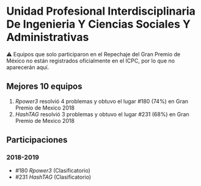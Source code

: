 # Unidad Profesional Interdisciplinaria De Ingenieria Y Ciencias Sociales Y Administrativas

:warning: Equipos que solo participaron en el Repechaje del Gran Premio de México no están registrados oficialmente en el ICPC, por lo que no aparecerán aquí.

## Mejores 10 equipos

1. _Rpower3_ resolvió 4 problemas y obtuvo el lugar #180 (74%) en Gran Premio de Mexico 2018
1. _HashTAG_ resolvió 3 problemas y obtuvo el lugar #231 (68%) en Gran Premio de Mexico 2018

## Participaciones

### 2018-2019

- #180 _Rpower3_ (Clasificatorio)
- #231 _HashTAG_ (Clasificatorio)



